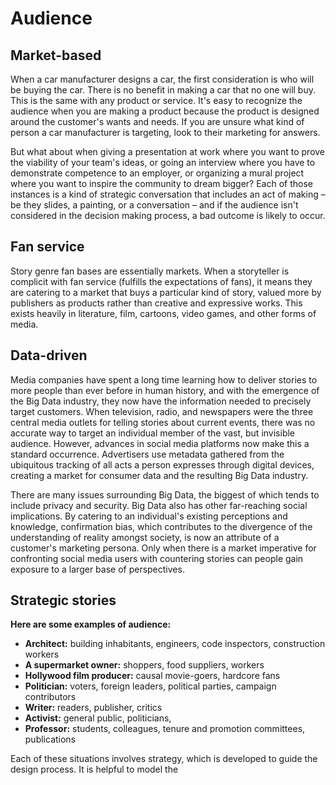 # Audience

## Market-based

When a car manufacturer designs a car, the first consideration is who will be buying the car. There is no benefit in making a car that no one will buy. This is the same with any product or service. It's easy to recognize the audience when you are making a product because the product is designed around the customer's wants and needs. If you are unsure what kind of person a car manufacturer is targeting, look to their marketing for answers.

But what about when giving a presentation at work where you want to prove the viability of your team's ideas, or going an interview where you have to demonstrate competence to an employer, or organizing a mural project where you want to inspire the community to dream bigger? Each of those instances is a kind of strategic conversation that includes an act of making – be they slides, a painting, or a conversation – and if the audience isn't considered in the decision making process, a bad outcome is likely to occur.

## Fan service

Story genre fan bases are essentially markets. When a storyteller is complicit with fan service \(fulfills the expectations of fans\), it means they are catering to a market that buys a particular kind of story, valued more by publishers as products rather than creative and expressive works. This exists heavily in literature, film, cartoons, video games, and other forms of media.

## Data-driven

Media companies have spent a long time learning how to deliver stories to more people than ever before in human history, and with the emergence of the Big Data industry, they now have the information needed to precisely target customers. When television, radio, and newspapers were the three central media outlets for telling stories about current events, there was no accurate way to target an individual member of the vast, but invisible audience. However, advances in social media platforms now make this a standard occurrence. Advertisers use metadata gathered from the ubiquitous tracking of all acts a person expresses through digital devices, creating a market for consumer data and the resulting Big Data industry.

There are many issues surrounding Big Data, the biggest of which tends to include privacy and security. Big Data also has other far-reaching social implications. By catering to an individual's existing perceptions and knowledge, confirmation bias, which contributes to the divergence of the understanding of reality amongst society, is now an attribute of a customer's marketing persona. Only when there is a market imperative for confronting social media users with countering stories can people gain exposure to a larger base of perspectives.

## Strategic stories

**Here are some examples of audience:**

* **Architect:** building inhabitants, engineers, code inspectors, construction workers
* **A supermarket owner:** shoppers, food suppliers, workers
* **Hollywood film producer:** causal movie-goers, hardcore fans
* **Politician:** voters, foreign leaders, political parties, campaign contributors
* **Writer:** readers, publisher, critics
* **Activist:** general public, politicians, 
* **Professor:** students, colleagues, tenure and promotion committees, publications

Each of these situations involves strategy, which is developed to guide the design process. It is helpful to model the

